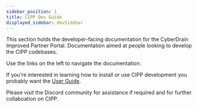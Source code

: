```yaml
---
sidebar_position: 1
title: CIPP Dev Guide
displayed_sidebar: devSidebar
---
```


This section holds the developer-facing documentation for the CyberDrain Improved Partner Portal. Documentation aimed at people looking to develop the CIPP codebases.

Use the links on the left to navigate the documentation.

If you're interested in learning how to install or use CIPP development you probably want the [User Guide](/docs/user/).

Please visit the Discord community for assistance if required and for further collaboation on CIPP.
